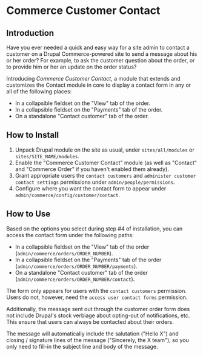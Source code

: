 # Commerce Customer Contact
## Introduction
Have you ever needed a quick and easy way for a site admin to contact a customer
on a Drupal Commerce-powered site to send a message about his or her order? For
example, to ask the customer question about the order, or to provide him or her
an update on the order status?

Introducing *Commerce Customer Contact*, a module that extends and customizes the
Contact module in core to display a contact form in any or all of the following
places:

- In a collapsible fieldset on the "View" tab of the order.
- In a collapsible fieldset on the "Payments" tab of the order.
- On a standalone "Contact customer" tab of the order.

## How to Install
1. Unpack Drupal module on the site as usual, under `sites/all/modules` or
   `sites/SITE_NAME/modules`.
2. Enable the "Commerce Customer Contact" module (as well as "Contact" and
   "Commerce Order" if you haven't enabled them already).
3. Grant appropriate users the `contact customers` and `administer customer
   contact settings` permissions under `admin/people/permissions`.
4. Configure where you want the contact form to appear under
   `admin/commerce/config/customer/contact`.

## How to Use
Based on the options you select during step #4 of installation, you can access
the contact form under the following paths:

- In a collapsible fieldset on the "View" tab of the order
  (`admin/commerce/orders/ORDER_NUMBER`).
- In a collapsible fieldset on the "Payments" tab of the order
  (`admin/commerce/orders/ORDER_NUMBER/payments`).
- On a standalone "Contact customer" tab of the order
  (`admin/commerce/orders/ORDER_NUMBER/contact`).


The form only appears for users with the `contact customers` permission. Users
do not, however, need the `access user contact forms` permission.

Additionally, the message sent out through the customer order form does not
include Drupal's stock verbiage about opting-out of notifications, etc. This
ensure that users can always be contacted about their orders.

The message will automatically include the salutation ("Hello X") and closing /
signature lines of the message ("Sincerely, the X team"), so you only need to
fill-in the subject line and body of the message.